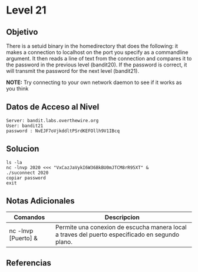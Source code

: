 # Level 21
## Objetivo
There is a setuid binary in the homedirectory that does the following: it makes a connection to localhost on the port you specify as a commandline argument. It then reads a line of text from the connection and compares it to the password in the previous level (bandit20). If the password is correct, it will transmit the password for the next level (bandit21).

**NOTE:** Try connecting to your own network daemon to see if it works as you think
## Datos de Acceso al Nivel


```
Server: bandit.labs.overthewire.org
User: bandit21
password : NvEJF7oVjkddltPSrdKEFOllh9V1IBcq

```
## Solucion

```Bash:
ls -la
nc -lnvp 2020 <<< "VxCazJaVykI6W36BkBU0mJTCM8rR95XT" &
./suconnect 2020
copiar password
exit
```

## Notas Adicionales
|**Comandos**|**Descripcion**|
|--------|-------------|
|nc -lnvp \[Puerto] &|Permite una conexion de escucha manera local a traves del puerto especificado en segundo plano.|
## Referencias

